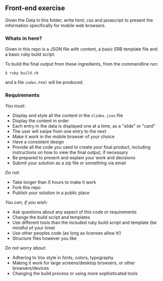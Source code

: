 ## Front-end exercise

Given the Data in this folder, write html, css and javascript to present the
information specifically for mobile web browsers.

### Whats in here?

Given in this repo is a JSON file with content, a basic ERB template file and
a basic ruby build script.

To build the final output from these ingredients, from the commandline run:

```
$ ruby build.rb
```

and a file `index.html` will be produced.

### Requirements

*You must:*

- Display and style all the content in the `slides.json` file
- Display the content in order
- Each entry in the data is displayed one at a time, as a "slide" or "card"
- The user will swipe from one entry to the next
- Make it work in the mobile browser of your choice
- Have a consistent design
- Provide all the code you used to create your final product, including
instructions on how to view the final output, if necessary
- Be prepared to present and explain your work and decisions
- Submit your solution as a zip file or something via email

*Do not:*

- Take longer than X hours to make it work
- Fork this repo
- Publish your solution in a public place

*You can, if you wish:*

- Ask questions about any aspect of this code or requirements
- Change the build script and templates
- Use different tools than the included ruby build script and template (be mindful of your time)
- Use other peoples code (as long as licenses allow it!)
- Structure files however you like

*Do not worry about:*

- Adhering to Vox style in fonts, colors, typography
- Making it work for large screens/desktop browsers, or other browsers/devices
- Changing the build process or using more sophisticated tools
